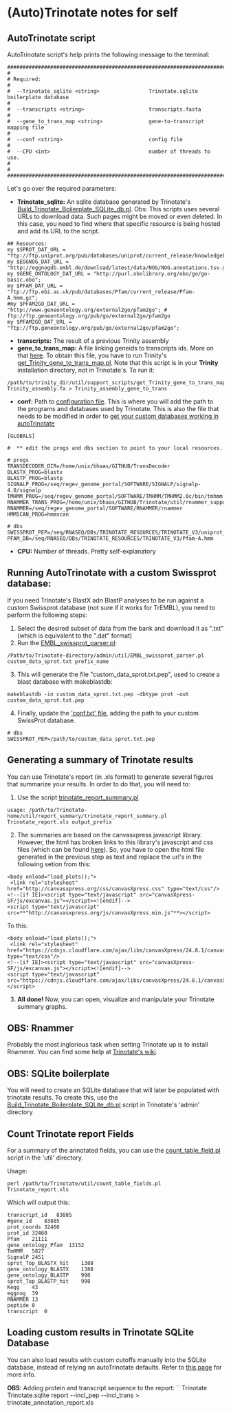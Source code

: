 # (Auto)Trinotate notes for self

## AutoTrinotate script

AutoTrinotate script's help prints the following message to the terminal:

```
##############################################################################
#
# Required:
#
#  --Trinotate_sqlite <string>                Trinotate.sqlite boilerplate database
#
#  --transcripts <string>                     transcripts.fasta
#
#  --gene_to_trans_map <string>               gene-to-transcript mapping file
#
#  --conf <string>                            config file
#
#  --CPU <int>                                number of threads to use.
#
#
##############################################################################
```

Let's go over the required parameters:

* **Trinotate_sqlite:** An sqlite database generated by Trinotate's [Build_Trinotate_Boilerplate_SQLite_db.pl](https://github.com/Trinotate/Trinotate/blob/master/admin/Build_Trinotate_Boilerplate_SQLite_db.pl). Obs: This scripts uses several URLs to download data. Such pages might be moved or even deleted. In this case, you need to find where that specific resource is being hosted and add its URL to the script.

```
## Resources:
my $SPROT_DAT_URL = "ftp://ftp.uniprot.org/pub/databases/uniprot/current_release/knowledgebase/complete/uniprot_sprot.dat.gz";
my $EGGNOG_DAT_URL = "http://eggnogdb.embl.de/download/latest/data/NOG/NOG.annotations.tsv.gz";
my $GENE_ONTOLOGY_DAT_URL = "http://purl.obolibrary.org/obo/go/go-basic.obo";
my $PFAM_DAT_URL = "ftp://ftp.ebi.ac.uk/pub/databases/Pfam/current_release/Pfam-A.hmm.gz";
#my $PFAM2GO_DAT_URL = "http://www.geneontology.org/external2go/pfam2go"; # ftp://ftp.geneontology.org/pub/go/external2go/pfam2go
my $PFAM2GO_DAT_URL = "ftp://ftp.geneontology.org/pub/go/external2go/pfam2go";
```


* **transcripts:** The result of a previous Trinity assembly
* **gene_to_trans_map:** A file linking geneids to transcripts ids. More on that [here](https://github.com/trinityrnaseq/trinityrnaseq/wiki/Output-of-Trinity-Assembly). To obtain this file, you have to run Trinity's [get_Trinity_gene_to_trans_map.pl](https://github.com/trinityrnaseq/trinityrnaseq/blob/master/util/support_scripts/get_Trinity_gene_to_trans_map.pl). Note that this script is in your **Trinity** installation directory, not in Trinotate's. To run it:

```
/path/to/trinity_dir/util/support_scripts/get_Trinity_gene_to_trans_map.pl Trinity_assembly.fa > Trinity_assembly_gene_to_trans
```


* **conf:** Path to [configuration file](https://github.com/Trinotate/Trinotate/blob/master/auto/conf.txt). This is where you will add the path to the programs and databases used by Trinotate. This is also the file that needs to be modified in order to [get your custom databases working in autoTrinotate](#running-autotrinotate-with-a-custom-swissprot-database)

```
[GLOBALS]

#  ** edit the progs and dbs section to point to your local resources.

# progs
TRANSDECODER_DIR=/home/unix/bhaas/GITHUB/TransDecoder
BLASTX_PROG=blastx
BLASTP_PROG=blastp
SIGNALP_PROG=/seq/regev_genome_portal/SOFTWARE/SIGNALP/signalp-4.0/signalp
TMHMM_PROG=/seq/regev_genome_portal/SOFTWARE/TMHMM/TMHMM2.0c/bin/tmhmm
RNAMMER_TRANS_PROG=/home/unix/bhaas/GITHUB/Trinotate/util/rnammer_support/RnammerTranscriptome.pl
RNAMMER=/seq/regev_genome_portal/SOFTWARE/RNAMMER/rnammer
HMMSCAN_PROG=hmmscan

# dbs
SWISSPROT_PEP=/seq/RNASEQ/DBs/TRINOTATE_RESOURCES/TRINOTATE_V3/uniprot_sprot.pep
PFAM_DB=/seq/RNASEQ/DBs/TRINOTATE_RESOURCES/TRINOTATE_V3/Pfam-A.hmm
```

* **CPU:** Number of threads. Pretty self-explanatory

## Running AutoTrinotate with a custom Swissprot database:

If you need Trinotate's BlastX adn BlastP analyses to be run against a custom Swissprot database (not sure if it works for TrEMBL), you need to perform the following steps:

1. Select the desired subset of data from the bank and download it as ".txt" (which is equivalent to the ".dat" format)
2. Run the [EMBL_swissprot_parser.pl](https://github.com/Trinotate/Trinotate/blob/master/admin/util/EMBL_swissprot_parser.pl):

```
/Path/to/Trinotate-directory/admin/util/EMBL_swissprot_parser.pl custom_data_sprot.txt prefix_name
```

3. This will generate the file "custom_data_sprot.txt.pep", used to create a blast database with makeblastdb:

```
makeblastdb -in custom_data_sprot.txt.pep -dbtype prot -out custom_data_sprot.txt.pep
```

4. Finally, update the ['conf.txt' file](https://github.com/Trinotate/Trinotate/blob/master/auto/conf.txt), adding the path to your custom SwissProt database.

```
# dbs
SWISSPROT_PEP=/path/to/custom_data_sprot.txt.pep
```

## Generating a summary of Trinotate results

You can use Trinotate's report (in .xls format) to generate several figures that summarize your results. In order to do that, you will need to: 

1. Use the script [trinotate_report_summary.pl](https://github.com/Trinotate/Trinotate/blob/master/util/report_summary/trinotate_report_summary.pl)

```
usage: /path/to/Trinotate-home/util/report_summary/trinotate_report_summary.pl Trinotate_report.xls output_prefix

```

2. The summaries are based on the canvasxpress javascript library. However, the html has broken links to this library's javascript and css files (which can be found [here](https://cdnjs.com/libraries/canvasXpress)). So, you have to open the html file generated in the previous step as text and replace the url's in the following setion from this:

```
<body onload="load_plots();">
 <link rel="stylesheet" href="http://canvasxpress.org/css/canvasXpress.css" type="text/css"/>
<!--[if IE]><script type="text/javascript" src="canvasXpress-SF/js/excanvas.js"></script><![endif]-->
<script type="text/javascript" src=**"http://canvasxpress.org/js/canvasXpress.min.js"**></script>
```

To this:

```
<body onload="load_plots();">
 <link rel="stylesheet" href="https://cdnjs.cloudflare.com/ajax/libs/canvasXpress/24.8.1/canvasXpress.css" type="text/css"/>
<!--[if IE]><script type="text/javascript" src="canvasXpress-SF/js/excanvas.js"></script><![endif]-->
<script type="text/javascript" src="https://cdnjs.cloudflare.com/ajax/libs/canvasXpress/24.8.1/canvasXpress.min.js"></script>
```

3. **All done!** Now, you can open, visualize and manipulate your Trinotate summary graphs.


## OBS: Rnammer

Probably the most inglorious task when setting Trinotate up is to install Rnammer. You can find some help at [Trinotate's wiki](https://github.com/Trinotate/Trinotate.github.io/wiki/Software-installation-and-data-required#rnammer-free-academic-download).

## OBS: SQLite boilerplate

You will need to create an SQLite database that will later be populated with trinotate results. To create this, use the [Build_Trinotate_Boilerplate_SQLite_db.pl](https://github.com/Trinotate/Trinotate/blob/master/admin/Build_Trinotate_Boilerplate_SQLite_db.pl) script in Trinotate's 'admin' directory

## Count Trinotate report Fields

For a summary of the annotated fields, you can use the [count_table_field.pl](https://github.com/Trinotate/Trinotate/blob/master/util/count_table_fields.pl) script in the 'util' directory.

Usage:

```
perl /path/to/Trinotate/util/count_table_fields.pl Trinotate_report.xls
```

Which will output this:

```
transcript_id	83885
#gene_id	83885
prot_coords	32460
prot_id	32460
Pfam	21111
gene_ontology_Pfam	13152
TmHMM	5827
SignalP	2451
sprot_Top_BLASTX_hit	1388
gene_ontology_BLASTX	1388
gene_ontology_BLASTP	998
sprot_Top_BLASTP_hit	998
Kegg	43
eggnog	39
RNAMMER	13
peptide	0
transcript	0
```

## Loading custom results in Trinotate SQLite Database

You can also load results with custom cutoffs manually into the SQLite database, instead of relying on autoTrinotate defaults. Refer to [this page](https://github.com/Trinotate/Trinotate.github.io/wiki/Loading-generated-results-into-a-Trinotate-SQLite-Database-and-Looking-the-Output-Annotation-Report) for more info.

**OBS**: Adding protein and transcript sequence to the report:
``
Trinotate Trinotate.sqlite report --incl_pep --incl_trans > trinotate_annotation_report.xls
```
